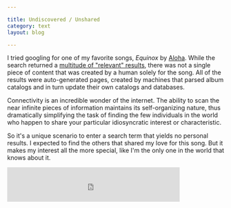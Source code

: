 ```yaml
---

title: Undiscovered / Unshared
category: text
layout: blog

---
```


I tried googling for one of my favorite songs, _Equinox_ by [Aloha](http://www.myspace.com/aloha). While the search returned a [multitude of "relevant" results](http://www.google.com/search?&q=aloha+equinox), there was not a single piece of content that was created by a human solely for the song. All of the results were auto-generated pages, created by machines that parsed album catalogs and in turn update their own catalogs and databases.

Connectivity is an incredible wonder of the internet. The ability to scan the near infinite pieces of information maintains its self-organizing nature, thus dramatically simplifying the task of finding the few individuals in the world who happen to share your particular idiosyncratic interest or characteristic.

So it's a unique scenario to enter a search term that yields no personal results. I expected to find the others that shared my love for this song. But it makes my interest all the more special, like I'm the only one in the world that knows about it.

<iframe width="400" height="80" src="https://rd.io/i/QVtpLjdEadg/" frameborder="0"> </iframe>
